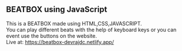 ## BEATBOX using JavaScript
This is a BEATBOX made using HTML,CSS,JAVASCRIPT.
<br>
You can play different beats with the help of keyboard keys or you can event use the buttons on the website.
<br>
Live at: https://beatbox-devrajdc.netlify.app/
